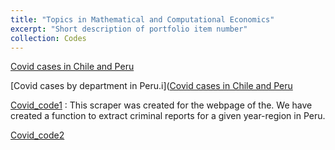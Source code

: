 ```yaml
---
title: "Topics in Mathematical and Computational Economics"
excerpt: "Short description of portfolio item number"
collection: Codes
---
```



[Covid cases in Chile and Peru](https://github.com/deecc/AS/blob/main/Topics%20in%20Mathematical%20and%20Computational%20Economics/Covid%20cases%20in%20Chile%20and%20Peru.ipynb)



[Covid cases by department in Peru.i]([Covid cases in Chile and Peru](https://github.com/deecc/AS/blob/main/Topics%20in%20Mathematical%20and%20Computational%20Economics/Covid%20cases%20in%20Chile%20and%20Peru.ipynb)


[Covid_code1](https://github.com/deecc/AS/blob/main/Topics%20in%20Mathematical%20and%20Computational%20Economics/Covid_code1.ipynb)  : This scraper was created for the webpage of the. We have created a function to extract criminal reports for a given year-region in Peru.



[Covid_code2](https://github.com/deecc/AS/blob/main/Topics%20in%20Mathematical%20and%20Computational%20Economics/Covid_code2.ipynb)
